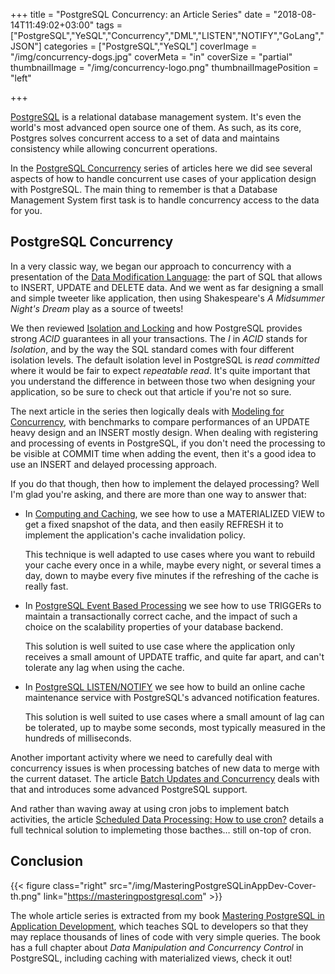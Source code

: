 +++
title = "PostgreSQL Concurrency: an Article Series"
date = "2018-08-14T11:49:02+03:00"
tags = ["PostgreSQL","YeSQL","Concurrency","DML","LISTEN","NOTIFY","GoLang","JSON"]
categories = ["PostgreSQL","YeSQL"]
coverImage = "/img/concurrency-dogs.jpg"
coverMeta = "in"
coverSize = "partial"
thumbnailImage = "/img/concurrency-logo.png"
thumbnailImagePosition = "left"

+++

[PostgreSQL](https://www.postgresql.org) is a relational database management
system. It's even the world's most advanced open source one of them. As
such, as its core, Postgres solves concurrent access to a set of data and
maintains consistency while allowing concurrent operations.

In the [PostgreSQL Concurrency](/tags/concurrency/) series of articles here
we did see several aspects of how to handle concurrent use cases of your
application design with PostgreSQL. The main thing to remember is that a
Database Management System first task is to handle concurrency access to the
data for you.

<!--more-->

## PostgreSQL Concurrency

In a very classic way, we began our approach to concurrency with a
presentation of the [Data Modification
Language](/blog/2018/06/postgresql-concurrency-data-modification-language/):
the part of SQL that allows to INSERT, UPDATE and DELETE data. And we went
as far designing a small and simple tweeter like application, then using
Shakespeare's _A Midsummer Night's Dream_ play as a source of tweets!

We then reviewed [Isolation and
Locking](/blog/2018/07/postgresql-concurrency-isolation-and-locking/) and
how PostgreSQL provides strong *ACID* guarantees in all your transactions.
The *I* in *ACID* stands for *Isolation*, and by the way the SQL standard
comes with four different isolation levels. The default isolation level in
PostgreSQL is _read committed_ where it would be fair to expect _repeatable
read_. It's quite important that you understand the difference in between
those two when designing your application, so be sure to check out that
article if you're not so sure.

The next article in the series then logically deals with [Modeling for
Concurrency](/blog/2018/07/modeling-for-concurrency/), with benchmarks to
compare performances of an UPDATE heavy design and an INSERT mostly design.
When dealing with registering and processing of events in PostgreSQL, if you
don't need the processing to be visible at COMMIT time when adding the
event, then it's a good idea to use an INSERT and delayed processing
approach.

If you do that though, then how to implement the delayed processing? Well
I'm glad you're asking, and there are more than one way to answer that:

  - In [Computing and Caching](/blog/2018/07/computing-and-caching/), we see
    how to use a MATERIALIZED VIEW to get a fixed snapshot of the data, and
    then easily REFRESH it to implement the application's cache invalidation
    policy.
    
    This technique is well adapted to use cases where you want to rebuild
    your cache every once in a while, maybe every night, or several times a
    day, down to maybe every five minutes if the refreshing of the cache is
    really fast.
    
  - In [PostgreSQL Event Based
    Processing](/blog/2018/07/postgresql-event-based-processing/) we see how
    to use TRIGGERs to maintain a transactionally correct cache, and the
    impact of such a choice on the scalability properties of your database
    backend.
    
    This solution is well suited to use case where the application only
    receives a small amount of UPDATE traffic, and quite far apart, and
    can't tolerate any lag when using the cache.
    
  - In [PostgreSQL LISTEN/NOTIFY](/blog/2018/07/postgresql-listen/notify/)
    we see how to build an online cache maintenance service with
    PostgreSQL's advanced notification features.
    
    This solution is well suited to use cases where a small amount of lag
    can be tolerated, up to maybe some seconds, most typically measured in
    the hundreds of milliseconds.

Another important activity where we need to carefully deal with concurrency
issues is when processing batches of new data to merge with the current
dataset. The article [Batch Updates and
Concurrency](/blog/2018/07/batch-updates-and-concurrency/) deals with that
and introduces some advanced PostgreSQL support.

And rather than waving away at using cron jobs to implement batch
activities, the article [Scheduled Data Processing: How to use
cron?](/blog/2018/08/scheduled-data-processing-how-to-use-cron/) details a
full technical solution to implemeting those bacthes… still on-top of cron.

## Conclusion

{{< figure class="right"
             src="/img/MasteringPostgreSQLinAppDev-Cover-th.png"
            link="https://masteringpostgresql.com" >}}
            
The whole article series is extracted from my book [Mastering PostgreSQL in
Application Development](https://masteringpostgresql.com), which teaches SQL
to developers so that they may replace thousands of lines of code with very
simple queries. The book has a full chapter about *Data Manipulation and
Concurrency Control* in PostgreSQL, including caching with materialized
views, check it out!
